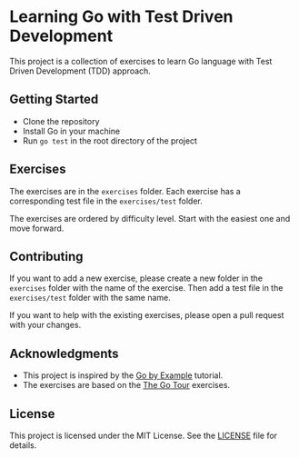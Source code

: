 # Learning Go with Test Driven Development

This project is a collection of exercises to learn Go language with Test Driven Development (TDD) approach.

## Getting Started

- Clone the repository
- Install Go in your machine
- Run `go test` in the root directory of the project

## Exercises

The exercises are in the `exercises` folder. Each exercise has a corresponding test file in the `exercises/test` folder.

The exercises are ordered by difficulty level. Start with the easiest one and move forward.

## Contributing

If you want to add a new exercise, please create a new folder in the `exercises` folder with the name of the exercise. Then add a test file in the `exercises/test` folder with the same name.

If you want to help with the existing exercises, please open a pull request with your changes.

## Acknowledgments

- This project is inspired by the [Go by Example](https://gobyexample.com/) tutorial.
- The exercises are based on the [The Go Tour](https://tour.golang.org/) exercises.

## License

This project is licensed under the MIT License. See the [LICENSE](LICENSE) file for details.
